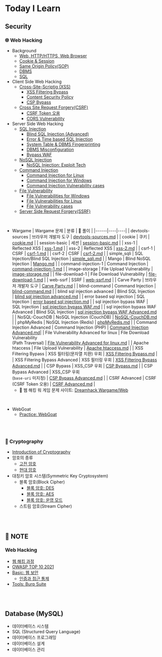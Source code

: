 # Today I Learn

## Security
### 🌐 Web Hacking
* Background
  - [Web, HTTP/HTTPS, Web Browser](https://github.com/augustf86/Today_I_Learn/blob/main/Security/Background/Web.md)
  - [Cookie & Session](https://github.com/augustf86/Today_I_Learn/blob/main/Security/Background/Cookie%20%26%20Session.md)
  - [Same Origin Policy(SOP)](https://github.com/augustf86/Today_I_Learn/blob/main/Security/Background/Same%20Origin%20Policy(SOP).md)
  - [DBMS](https://github.com/augustf86/Today_I_Learn/blob/main/Security/Background/DBMS.md)
  - [SQL](https://github.com/augustf86/Today_I_Learn/blob/main/Security/Background/SQL.md)
* Client Side Web Hacking
  -  [Cross-Site-Scriptig (XSS)](https://github.com/augustf86/Today_I_Learn/blob/main/Security/Web%20Hacking/Cross-Site-Scripting(XSS).md)
      + [XSS Filtering Bypass](https://github.com/augustf86/Today_I_Learn/blob/main/Security/Web%20Hacking/XSS%20Filtering%20Bypass.md)
      + [Content Security Policy](https://github.com/augustf86/Today_I_Learn/blob/main/Security/Web%20Hacking/Content%20Security%20Policy.md)
      + [CSP Bypass](https://github.com/augustf86/Today_I_Learn/blob/main/Security/Web%20Hacking/CSP%20Bypass.md)
  -  [Cross Site Request Forgery(CSRF)](https://github.com/augustf86/Today_I_Learn/blob/main/Security/Web%20Hacking/Cross%20Site%20Request%20Forgery(CSRF).md)
      + [CSRF Token 오용](https://github.com/augustf86/Today_I_Learn/blob/main/Security/Web%20Hacking/CSRF%20Token%20오용.md)
      + [CORS Vulnerability](https://github.com/augustf86/Today_I_Learn/blob/main/Security/Web%20Hacking/CORS%20Vulnerability.md)
* Server Side Web Hacking
  - [SQL Injection](https://github.com/augustf86/Today_I_Learn/blob/main/Security/Web%20Hacking/SQL%20Injection.md)
    + [Blind SQL Injection (Advanced)](https://github.com/augustf86/Today_I_Learn/blob/main/Security/Web%20Hacking/Blind%20SQL%20Injection%20(Advanced).md)
    + [Error & Time based SQL Injection](https://github.com/augustf86/Today_I_Learn/blob/main/Security/Web%20Hacking/Error%20&%20Time%20based%20SQL%20Injection.md)
    + [System Table & DBMS Fingerprinting](https://github.com/augustf86/Today_I_Learn/blob/main/Security/Web%20Hacking/System%20Table%20&%20DBMS%20Fingerprinting.md)
    + [DBMS Misconfiguration](https://github.com/augustf86/Today_I_Learn/blob/main/Security/Web%20Hacking/DBMS%20Misconfiguration.md)
    + [Bypass WAF](https://github.com/augustf86/Today_I_Learn/blob/main/Security/Web%20Hacking/Bypass%20WAF.md)
  - [NoSQL Injection](https://github.com/augustf86/Today_I_Learn/blob/main/Security/Web%20Hacking/NoSQL%20Injection.md)
    + [NoSQL Injection: Exploit Tech](https://github.com/augustf86/Today_I_Learn/blob/main/Security/Web%20Hacking/NoSQL%20Injection:%20Exploit%20Tech.md)
  - [Command Injection](https://github.com/augustf86/Today_I_Learn/blob/main/Security/Web%20Hacking/Command%20Injection.md)
    + [Command Injection for Linux](https://github.com/augustf86/Today_I_Learn/blob/main/Security/Web%20Hacking/Command%20Injection%20for%20Linux.md)
    + [Command Injection for Windows](https://github.com/augustf86/Today_I_Learn/blob/main/Security/Web%20Hacking/Command%20Injection%20for%20Windows.md)
    + [Command Injection Vulnerability cases](https://github.com/augustf86/Today_I_Learn/blob/main/Security/Web%20Hacking/Command%20Injection%20Vulnerability%20cases.md)
  - [File Vulnerability](https://github.com/augustf86/Today_I_Learn/blob/main/Security/Web%20Hacking/File%20Vulnerability.md)
    + [File Vulnerabilities for Windows](https://github.com/augustf86/Today_I_Learn/blob/main/Security/Web%20Hacking/File%20Vulnerabilities%20for%20Windows.md)
    + [File Vulnerabilities for Linux](https://github.com/augustf86/Today_I_Learn/blob/main/Security/Web%20Hacking/File%20Vulnerabilities%20for%20Linux.md)
    + [File Vulnerability cases](https://github.com/augustf86/Today_I_Learn/blob/main/Security/Web%20Hacking/File%20Vulnerability%20cases.md)
  - [Server Side Request Forgery(SSRF)](https://github.com/augustf86/Today_I_Learn/blob/main/Security/Web%20Hacking/Server%20Side%20Request%20Forgery(SSRF).md)

<br/>

* Wargame
  | Wargame 문제 | 분류 | 📌 풀이 |
  |------|----|----|
  | devtools-sources | 브라우저 개발자 도구 | [devtools-sources.md](https://github.com/augustf86/Today_I_Learn/blob/main/Security/Wargame/Web/devtools-sources.md) |
  | cookie | 쿠키 | [cookie.md](https://github.com/augustf86/Today_I_Learn/blob/main/Security/Wargame/Web/cookie.md) |
  | session-basic | 세션 | [session-basic.md](https://github.com/augustf86/Today_I_Learn/blob/main/Security/Wargame/Web/session-basic.md) |
  | xss-1 | Reflected XSS | [xss-1.md](https://github.com/augustf86/Today_I_Learn/blob/main/Security/Wargame/Web/xss-1.md) |
  | xss-2 | Reflected XSS | [xss-2.md](https://github.com/augustf86/Today_I_Learn/blob/main/Security/Wargame/Web/xss-2.md) |
  | csrf-1 | CSRF | [csrf-1.md](https://github.com/augustf86/Today_I_Learn/blob/main/Security/Wargame/Web/csrf-1.md) |
  | csrf-2 | CSRF | [csrf-2.md](https://github.com/augustf86/Today_I_Learn/blob/main/Security/Wargame/Web/csrf-2.md) |
  | simple_sqli | SQL Injection/Blind SQL Injection | [simple_sqli.md](https://github.com/augustf86/Today_I_Learn/blob/main/Security/Wargame/Web/simple_sqli.md) |
  | Mango | Blind NoSQL Injection | [Mango.md](https://github.com/augustf86/Today_I_Learn/blob/main/Security/Wargame/Web/Mango.md) |
  | command-injection-1 | Command Injection | [command-injection-1.md](https://github.com/augustf86/Today_I_Learn/blob/main/Security/Wargame/Web/command-injection-1.md) |
  | image-storage | File Upload Vulnerability | [image-storage.md](https://github.com/augustf86/Today_I_Learn/blob/main/Security/Wargame/Web/image-storage.md) |
  | file-download-1 | File Download Vulnerability | [file-download-1.md](https://github.com/augustf86/Today_I_Learn/blob/main/Security/Wargame/Web/file-download-1.md) |
  | web-ssrf | SSRF | [web-ssrf.md](https://github.com/augustf86/Today_I_Learn/blob/main/Security/Wargame/Web/web-ssrf.md) |
  | Carve Party | 브라우저 개발자 도구 | [Carve Party.md](https://github.com/augustf86/Today_I_Learn/blob/main/Security/Wargame/Web/Carve%20Party.md) |
  | blind-command | Command Injection | [blind-command.md](https://github.com/augustf86/Today_I_Learn/blob/main/Security/Wargame/Web/blind-command.md) |
  | blind sql injection advanced | Blind SQL Injection | [blind sql injection advanced.md](https://github.com/augustf86/Today_I_Learn/blob/main/Security/Wargame/Web/blind%20sql%20injection%20advanced.md) |
  | error based sql injection | SQL Injection | [error based sql injection.md](https://github.com/augustf86/Today_I_Learn/blob/main/Security/Wargame/Web/error%20based%20sql%20injection.md) |
  | sql injection bypass WAF | SQL Injection | [sql injection bypass WAF.md](https://github.com/augustf86/Today_I_Learn/blob/main/Security/Wargame/Web/sql%20injection%20bypass%20WAF.md) |
  | sql injection bypass WAF Advanced | Blind SQL Injection | [sql injection bypass WAF Advanced.md](https://github.com/augustf86/Today_I_Learn/blob/main/Security/Wargame/Web/sql%20injection%20bypass%20WAF%20Advanced.md) |
  | NoSQL-CouchDB | NoSQL Injection (CouchDB) | [NoSQL-CouchDB.md](https://github.com/augustf86/Today_I_Learn/blob/main/Security/Wargame/Web/NoSQL-CouchDB.md) |
  | phpMyRedis | NoSQL Injection (Redis) | [phpMyRedis.md](https://github.com/augustf86/Today_I_Learn/blob/main/Security/Wargame/Web/phpMyRedis.md) |
  | Command Injection Advanced | Command Injection (PHP) | [Command Injection Advanced.md](https://github.com/augustf86/Today_I_Learn/blob/main/Security/Wargame/Web/Command%20Injection%20Advanced.md)|
  | File Vulnerability Advanced for linux | File Download Vulnerability <br/> (Path Traversal) | [File Vulnerability Advanced for linux.md](https://github.com/augustf86/Today_I_Learn/blob/main/Security/Wargame/Web/File%20Vulnerability%20Advanced%20for%20linux.md) |
  | Apache htaccess | File Upload Vulnerability | [Apache htaccess.md](https://github.com/augustf86/Today_I_Learn/blob/main/Security/Wargame/Web/Apache%20htaccess.md) |
  | XSS Filtering Bypass | XSS 필터링(문자열 치환) 우회 | [XSS Filtering Bypass.md](https://github.com/augustf86/Today_I_Learn/blob/main/Security/Wargame/Web/XSS%20Filtering%20Bypass.md) |
  | XSS Filtering Bypass Advanced | XSS 필터링 우회 | [XSS Filtering Bypass Advanced.md](https://github.com/augustf86/Today_I_Learn/blob/main/Security/Wargame/Web/XSS%20Filtering%20Bypass%20Advanced.md) |
  | CSP Bypass | XSS_CSP 우회 | [CSP Bypass.md](https://github.com/augustf86/Today_I_Learn/blob/main/Security/Wargame/Web/CSP%20Bypass.md) |
  | CSP Bypass Advanced | XSS_CSP 우회 <br/> (```base-uri``` 미지정) | [CSP Bypass Advanced.md](https://github.com/augustf86/Today_I_Learn/blob/main/Security/Wargame/Web/CSP%20Bypass%20Advanced.md) |
  | CSRF Advanced | CSRF <br/> (CSRF Token 오용) | [CSRF Advanced.md](https://github.com/augustf86/Today_I_Learn/blob/main/Security/Wargame/Web/CSRF%20Advanced.md) |
  - 🚩 웹 해킹 워 게임 문제 사이트: [Dreamhack Wargame/Web](https://dreamhack.io/wargame/challenges?page=1&category=web)

<br/>

* WebGoat
  - [Practice: WebGoat](https://github.com/augustf86/Today_I_Learn/blob/main/Security/Note/Practice%3A%20WebGoat.md)

<br/><br/>

### 🔐 Cryptography
* [Introduction of Cryptography](https://github.com/augustf86/Today_I_Learn/blob/main/Security/Cryptography/Introduction%20of%20Cryptography.md)
* 암호의 종류
  - [고전 암호](https://github.com/augustf86/Today_I_Learn/blob/main/Security/Cryptography/고전%20암호.md)
  - [현대 암호](https://github.com/augustf86/Today_I_Learn/blob/main/Security/Cryptography/현대%20암호.md)
* 대칭키 암호 시스템(Symmetric Key Cryptosystem)
  - 블록 암호(Block Cipher)
    + [블록 암호: DES](https://github.com/augustf86/Today_I_Learn/blob/main/Security/Cryptography/블록%20암호:%20DES.md)
    + [블록 암호: AES](https://github.com/augustf86/Today_I_Learn/blob/main/Security/Cryptography/블록%20암호:%20AES.md)
    + [블록 암호: 운영 모드](https://github.com/augustf86/Today_I_Learn/blob/main/Security/Cryptography/블록%20암호%3A%20운영%20모드.md)
  - 스트림 암호(Stream Cipher)


<br/><br/>

## 📖 NOTE
### Web Hacking
* [웹 해킹 과정](https://github.com/augustf86/Today_I_Learn/blob/main/Security/Note/웹%20해킹%20과정.md)
* [OWASP TOP 10 2021](https://github.com/augustf86/Today_I_Learn/blob/main/Security/Note/OWASP%20TOP%2010%202021.md)
* [Basic: 웹 보안](https://github.com/augustf86/Today_I_Learn/blob/main/Security/Note/Basic%3A%20웹%20보안.md)
  - [인증과 접근 통제](https://github.com/augustf86/Today_I_Learn/blob/main/Security/Note/인증과%20접근%20통제.md)
* [Tools: Burp Suite](https://github.com/augustf86/Today_I_Learn/blob/main/Security/Note/Tools:%20Burp%20Suite.md)

<br/><br/>

## Database (MySQL)
* 데이터베이스 시스템
* SQL (Structured Query Language)
* 데이터베이스 프로그래밍
* 데이터베이스 설계
* 데이터베이스 관리

